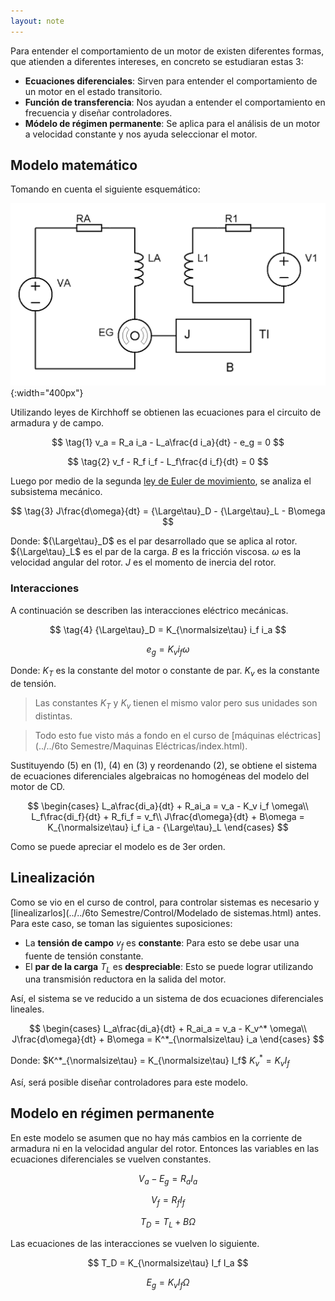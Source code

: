 ```yaml
---
layout: note
---
```


Para entender el comportamiento de un motor de existen diferentes formas, que atienden a diferentes intereses, en concreto se estudiaran estas 3:

* **Ecuaciones diferenciales**: Sirven para entender el comportamiento de un motor en el estado transitorio.
* **Función de transferencia**: Nos ayudan a entender el comportamiento en frecuencia y diseñar controladores.
* **Módelo de régimen permanente**: Se aplica para el análisis de un motor a velocidad constante y nos ayuda seleccionar el motor.

## Modelo matemático
Tomando en cuenta el siguiente esquemático:

![Modelo motor DC](../../img/modelomotordc.bmp){:width="400px"}

Utilizando leyes de Kirchhoff se obtienen las ecuaciones para el circuito de armadura y de campo.

$$
\tag{1}
v_a = R_a i_a - L_a\frac{d i_a}{dt} - e_g = 0
$$

$$
\tag{2}
v_f - R_f i_f - L_f\frac{d i_f}{dt} = 0
$$

Luego por medio de la segunda [ley de Euler de movimiento](https://en.wikipedia.org/wiki/Euler%27s_laws_of_motion#Euler's_second_law), se analiza el subsistema mecánico.

$$
\tag{3}
J\frac{d\omega}{dt} = {\Large\tau}_D - {\Large\tau}_L - B\omega
$$

Donde:
${\Large\tau}_D$ es el par desarrollado que se aplica al rotor.
${\Large\tau}_L$ es el par de la carga.
$B$ es la fricción viscosa.
$\omega$ es la velocidad angular del rotor.
$J$ es el momento de inercia del rotor.

### Interacciones

A continuación se describen las interacciones eléctrico mecánicas.

$$
\tag{4}
{\Large\tau}_D = K_{\normalsize\tau} i_f i_a
$$

$$
\tag{5}
e_g = K_v i_f \omega
$$

Donde:
$K_T$ es la constante del motor o constante de par.
$K_v$ es la constante de tensión.

> Las constantes $K_T$ y $K_v$ tienen el mismo valor pero sus unidades son distintas.

> Todo esto fue visto más a fondo en el curso de [máquinas eléctricas](../../6to Semestre/Maquinas Eléctricas/index.html).

Sustituyendo $(5)$ en $(1)$, $(4)$ en $(3)$ y reordenando $(2)$, se obtiene el sistema de ecuaciones diferenciales algebraicas no homogéneas del modelo del motor de CD.

$$
\begin{cases}
    L_a\frac{di_a}{dt} + R_ai_a = v_a - K_v i_f \omega\\
    L_f\frac{di_f}{dt} + R_fi_f = v_f\\
    J\frac{d\omega}{dt} + B\omega = K_{\normalsize\tau} i_f i_a - {\Large\tau}_L
\end{cases}
$$

Como se puede apreciar el modelo es de 3er orden.

## Linealización
Como se vio en el curso de control, para controlar sistemas es necesario y [linealizarlos](../../6to Semestre/Control/Modelado de sistemas.html) antes. Para este caso, se toman las siguientes suposiciones:

* La **tensión de campo** $v_f$ es **constante**: Para esto se debe usar una fuente de tensión constante.
* El **par de la carga** $T_L$ es **despreciable**: Esto se puede lograr utilizando una transmisión reductora en la salida del motor.

Así, el sistema se ve reducido a un sistema de dos ecuaciones diferenciales lineales.

$$
\begin{cases}
    L_a\frac{di_a}{dt} + R_ai_a = v_a - K_v^* \omega\\
    J\frac{d\omega}{dt} + B\omega = K^*_{\normalsize\tau} i_a
\end{cases}
$$

Donde:
$K^*_{\normalsize\tau} = K_{\normalsize\tau} I_f$
$K^*_v = K_v I_f$

Así, será posible diseñar controladores para este modelo.

## Modelo en régimen permanente
En este modelo se asumen que no hay más cambios en la corriente de armadura ni en la velocidad angular del rotor. Entonces las variables en las ecuaciones diferenciales se vuelven constantes.

$$
V_a - E_g = R_a I_a
$$

$$
V_f = R_f I_f
$$

$$
T_D = T_L + B\Omega
$$

Las ecuaciones de las interacciones se vuelven lo siguiente.

$$
T_D = K_{\normalsize\tau} I_f I_a
$$

$$
E_g = K_v I_f \Omega
$$

